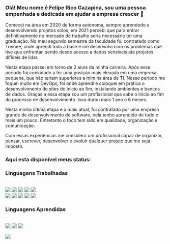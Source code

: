 ### Olá! Meu nome é Felipe Rico Gazapina, sou uma pessoa empenhada e dedicada em ajudar a empresa crescer 👋

Comecei na área em 2020 de forma autonoma, sempre aprendedo e desenvolvendo projetos solos, em 2021 percebi que para entrar definitivamente no mercado de trabalho seria necessário ter uma graduação.
No meu segundo semestre da faculdade fui contratado como Treinee, onde aprendi toda a base e me desenvolvi com os problemas que tive que enfrentar, sendo desde acesso a dados sensíveis até projetos difíceis de lidar.

Nesta etapa passei em torno de 2 anos da minha carreira.
Após esse periodo fui convidado a ter uma posíção mais elevada em uma empresa pequena, que não teriam superiores a mim na área de TI.
Nesse período me foquei muito em DevOps, foi onde aprendi e coloquei em prática o desenvolvimento de sites do inicio ao fim, instalando ambientes e bancos de dados.
Graças a essa etapa sou um profissional que sabe o inicio ao fim do processo de desenvolvimento. Isso durou mais 1 ano e 6 meses.

Nesta minha última etapa e a mais atual, fui contratado por uma empresa grande de desenvolvimento de software, nela tenho aprendido de tudo e mais um pouco. Entretanto o foco tem sido em qualidade, organização e comunicação.

Com essas experiências me considero um profissional capaz de organizar, pensar, escrever, desenvolver e evoluir qualquer projeto que me seja imposto.

### Aqui esta disponível meus status:
<!-- <div align="center">
  <a href="https://github.com/FelipeGazapina">
  <img height="180em" src="https://github-readme-stats.vercel.app/api?username=FelipeGazapina&show_icons=true&theme=midnight-purple&include_all_commits=true&count_private=true&custom_title=Felipe Rico Gazapina status"/>
  <img height="180em" src="https://github-readme-stats.vercel.app/api/top-langs/?username=FelipeGazapina&layout=compact&langs_count=10&theme=midnight-purple&exclude_repo=calculadoraPython,pythonTeste&custom_title=Linguagens mais utilizadas"/>
</div> -->

### Linguagens Trabalhadas 
<div style="display: inline_block"><br>
  <img src="https://img.icons8.com/color/48/000000/html-5--v1.png"/>
  <img src="https://img.icons8.com/color/48/000000/css3.png"/>
  <img src="https://img.icons8.com/color/48/000000/javascript--v1.png"/>
  <img src="https://img.icons8.com/ultraviolet/48/000000/react--v1.png"/> 
  <img src="https://img.icons8.com/color/48/undefined/vue-js.png"/>
  <div></div>
  <img src="https://img.icons8.com/stickers/48/undefined/laravel.png"/>
  <img src="https://img.icons8.com/color/48/000000/nodejs.png"/>
  <img src="https://img.icons8.com/dusk/48/000000/php-logo.png"/>
  <img src="https://img.icons8.com/fluency/48/000000/maria-db.png"/>
  <img src="https://img.icons8.com/color/48/000000/mongodb.png"/>
<!--   <img src="https://img.icons8.com/color/48/000000/flutter.png"/> -->
<!--   <img src="https://img.icons8.com/color/48/000000/python--v1.png"/> -->
</div>

### Linguagens Aprendidas 

<div style="display: inline_block"><br>
  <img src="https://img.icons8.com/color/48/000000/flutter.png"/>
  <img src="https://img.icons8.com/color/48/000000/golang.png"/>
  <img src="https://img.icons8.com/color/48/000000/python--v1.png"/>
</div>

[![](https://visitcount.itsvg.in/api?id=FelipeGazapina&icon=0&color=0)](https://visitcount.itsvg.in)
<!--   
  [![Readme Card](https://github-readme-stats.vercel.app/api/pin/?username=FelipeGazapina&repo=Projeto-Integrador-I&theme=midnight-purple)](https://github.com/FelipeGazapina/Projeto-Integrador-I) -->
